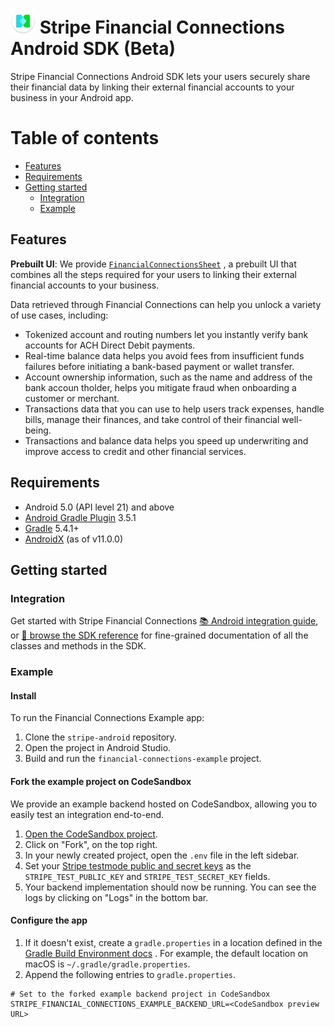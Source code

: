 <img src="./src/main/res/mipmap-xxxhdpi/ic_launcher.png" width="40" /> Stripe Financial Connections Android SDK (Beta)
======

Stripe Financial Connections Android SDK lets your users securely share their financial data by
linking their external financial accounts to your business in your Android app.

# Table of contents

<!--ts-->

* [Features](#features)
* [Requirements](#requirements)
* [Getting started](#getting-started)
    * [Integration](#integration)
    * [Example](#example)

<!--te-->

## Features

**Prebuilt UI**: We
provide [`FinancialConnectionsSheet`](https://stripe.dev/stripe-android/financial-connections/com.stripe.android.financialconnections/-financial-connections-sheet/index.html)
, a prebuilt UI that combines all the steps required for your users to linking their external
financial accounts to your business.

Data retrieved through Financial Connections can help you unlock a variety of use cases, including:

- Tokenized account and routing numbers let you instantly verify bank accounts for ACH Direct Debit
  payments.
- Real-time balance data helps you avoid fees from insufficient funds failures before initiating a
  bank-based payment or wallet transfer.
- Account ownership information, such as the name and address of the bank accoun tholder, helps you
  mitigate fraud when onboarding a customer or merchant.
- Transactions data that you can use to help users track expenses, handle bills, manage their
  finances, and take control of their financial well-being.
- Transactions and balance data helps you speed up underwriting and improve access to credit and
  other financial services.

## Requirements

* Android 5.0 (API level 21) and above
* [Android Gradle Plugin](https://developer.android.com/studio/releases/gradle-plugin) 3.5.1
* [Gradle](https://gradle.org/releases/) 5.4.1+
* [AndroidX](https://developer.android.com/jetpack/androidx/) (as of v11.0.0)

## Getting started

### Integration

Get started with Stripe Financial
Connections [📚 Android integration guide](https://stripe.com/docs/financial-connections/other-data-powered-products?platform=android),
or [📘 browse the SDK reference](https://stripe.dev/stripe-android/financial-connections/com.stripe.android.financialconnections/index.html)
for fine-grained documentation of all the classes and methods in the SDK.

### Example 

#### Install

To run the Financial Connections Example app:

1. Clone the `stripe-android` repository.
2. Open the project in Android Studio.
3. Build and run the `financial-connections-example` project.

#### Fork the example project on CodeSandbox

We provide an example backend hosted on CodeSandbox, allowing you to easily test an integration
end-to-end.

1. [Open the CodeSandbox project](https://codesandbox.io/p/devbox/android-financial-connections-playground-km2chh).
2. Click on "Fork", on the top right.
3. In your newly created project, open the `.env` file in the left sidebar.
4. Set your [Stripe testmode public and secret keys](https://dashboard.stripe.com/test/apikeys) as
   the `STRIPE_TEST_PUBLIC_KEY` and `STRIPE_TEST_SECRET_KEY` fields.
5. Your backend implementation should now be running. You can see the logs by clicking on "Logs" in
   the bottom bar.

#### Configure the app

1. If it doesn't exist, create a `gradle.properties` in a location defined in the
   [Gradle Build Environment docs](https://docs.gradle.org/current/userguide/build_environment.html#sec:gradle_configuration_properties)
   .
   For example, the default location on macOS is `~/.gradle/gradle.properties`.
2. Append the following entries to `gradle.properties`.

```
# Set to the forked example backend project in CodeSandbox
STRIPE_FINANCIAL_CONNECTIONS_EXAMPLE_BACKEND_URL=<CodeSandbox preview URL>
```


